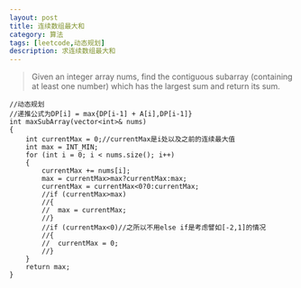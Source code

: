 ```yaml
---
layout: post
title: 连续数组最大和
category: 算法
tags: [leetcode,动态规划]
description: 求连续数组最大和
---
```


>Given an integer array nums, find the contiguous subarray (containing at least one number) which has the largest sum and return its sum.

```
//动态规划
//递推公式为DP[i] = max{DP[i-1] + A[i],DP[i-1]}
int maxSubArray(vector<int>& nums)
{
	int currentMax = 0;//currentMax是i处以及之前的连续最大值
	int max = INT_MIN;
	for (int i = 0; i < nums.size(); i++)
	{
		currentMax += nums[i];
		max = currentMax>max?currentMax:max;
		currentMax = currentMax<0?0:currentMax;
		//if (currentMax>max)
		//{
		//	max = currentMax;
		//}
		//if (currentMax<0)//之所以不用else if是考虑譬如[-2,1]的情况
		//{
		//	currentMax = 0;
		//}
	}
	return max;
}
```